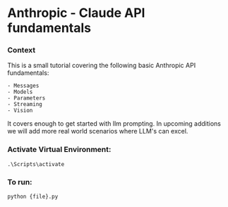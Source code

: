 # Anthropic - Claude API fundamentals 

### Context

This is a small tutorial covering the following basic Anthropic API fundamentals:

    - Messages
    - Models
    - Parameters
    - Streaming
    - Vision

It covers enough to get started with llm prompting. In upcoming additions we will add more real world scenarios where LLM's can excel.



### Activate Virtual Environment:

``` Windows
.\Scripts\activate 
```


### To run:
```
python {file}.py
```